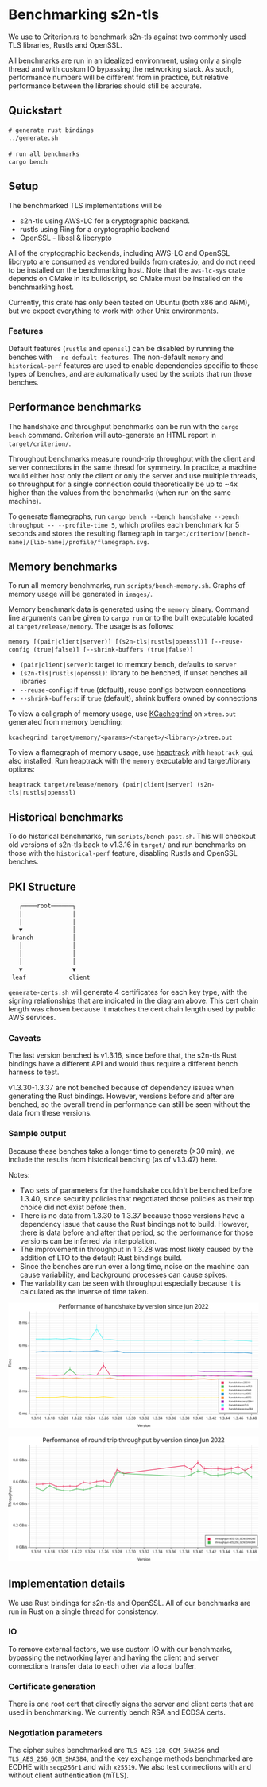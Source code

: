 # Benchmarking s2n-tls

We use to Criterion.rs to benchmark s2n-tls against two commonly used TLS libraries, Rustls and OpenSSL.

All benchmarks are run in an idealized environment, using only a single thread and with custom IO bypassing the networking stack. As such, performance numbers will be different from in practice, but relative performance between the libraries should still be accurate.

## Quickstart

```
# generate rust bindings
../generate.sh

# run all benchmarks
cargo bench
```

## Setup
The benchmarked TLS implementations will be
- s2n-tls using AWS-LC for a cryptographic backend.
- rustls using Ring for a cryptographic backend
- OpenSSL - libssl & libcrypto

All of the cryptographic backends, including AWS-LC and OpenSSL libcrypto are consumed as vendored builds from crates.io, and do not need to be installed on the benchmarking host. Note that the `aws-lc-sys` crate depends on CMake in its buildscript, so CMake must be installed on the benchmarking host.

Currently, this crate has only been tested on Ubuntu (both x86 and ARM), but we expect everything to work with other Unix environments.

### Features

Default features (`rustls` and `openssl`) can be disabled by running the benches with `--no-default-features`. The non-default `memory` and `historical-perf` features are used to enable dependencies specific to those types of benches, and are automatically used by the scripts that run those benches.

## Performance benchmarks

The handshake and throughput benchmarks can be run with the `cargo bench` command. Criterion will auto-generate an HTML report in `target/criterion/`.

Throughput benchmarks measure round-trip throughput with the client and server connections in the same thread for symmetry. In practice, a machine would either host only the client or only the server and use multiple threads, so throughput for a single connection could theoretically be up to ~4x higher than the values from the benchmarks (when run on the same machine).

To generate flamegraphs, run `cargo bench --bench handshake --bench throughput -- --profile-time 5`, which profiles each benchmark for 5 seconds and stores the resulting flamegraph in `target/criterion/[bench-name]/[lib-name]/profile/flamegraph.svg`.

## Memory benchmarks

To run all memory benchmarks, run `scripts/bench-memory.sh`. Graphs of memory usage will be generated in `images/`.

Memory benchmark data is generated using the `memory` binary. Command line arguments can be given to `cargo run` or to the built executable located at `target/release/memory`. The usage is as follows:

```
memory [(pair|client|server)] [(s2n-tls|rustls|openssl)] [--reuse-config (true|false)] [--shrink-buffers (true|false)]
```

- `(pair|client|server)`: target to memory bench, defaults to `server`
- `(s2n-tls|rustls|openssl)`: library to be benched, if unset benches all libraries
- `--reuse-config`: if `true` (default), reuse configs between connections
- `--shrink-buffers`: if `true` (default), shrink buffers owned by connections

To view a callgraph of memory usage, use [KCachegrind](https://github.com/KDE/kcachegrind) on `xtree.out` generated from memory benching:

```
kcachegrind target/memory/<params>/<target>/<library>/xtree.out
```

To view a flamegraph of memory usage, use [heaptrack](https://github.com/KDE/heaptrack) with `heaptrack_gui` also installed. Run heaptrack with the `memory` executable and target/library options:

```
heaptrack target/release/memory (pair|client|server) (s2n-tls|rustls|openssl)
```

## Historical benchmarks

To do historical benchmarks, run `scripts/bench-past.sh`. This will checkout old versions of s2n-tls back to v1.3.16 in `target/` and run benchmarks on those with the `historical-perf` feature, disabling Rustls and OpenSSL benches.

## PKI Structure
```
   ┌────root──────┐
   │              │
   │              │
   ▼              │
 branch           │
   │              │
   │              │
   │              │
   ▼              ▼
 leaf            client
```
`generate-certs.sh` will generate 4 certificates for each key type, with the signing relationships that are indicated in the diagram above. This cert chain length was chosen because it matches the cert chain length used by public AWS services.

### Caveats

The last version benched is v1.3.16, since before that, the s2n-tls Rust bindings have a different API and would thus require a different bench harness to test.

v1.3.30-1.3.37 are not benched because of dependency issues when generating the Rust bindings. However, versions before and after are benched, so the overall trend in performance can still be seen without the data from these versions.

### Sample output

Because these benches take a longer time to generate (>30 min), we include the results from historical benching (as of v1.3.47) here.

Notes:
- Two sets of parameters for the handshake couldn't be benched before 1.3.40, since security policies that negotiated those policies as their top choice did not exist before then.
- There is no data from 1.3.30 to 1.3.37 because those versions have a dependency issue that cause the Rust bindings not to build. However, there is data before and after that period, so the performance for those versions can be inferred via interpolation.
- The improvement in throughput in 1.3.28 was most likely caused by the addition of LTO to the default Rust bindings build.
- Since the benches are run over a long time, noise on the machine can cause variability, and background processes can cause spikes.
- The variability can be seen with throughput especially because it is calculated as the inverse of time taken.

![historical-perf-handshake](images/historical-perf-handshake.svg)

![historical-perf-throughput](images/historical-perf-throughput.svg)

## Implementation details

We use Rust bindings for s2n-tls and OpenSSL. All of our benchmarks are run in Rust on a single thread for consistency.

### IO

To remove external factors, we use custom IO with our benchmarks, bypassing the networking layer and having the client and server connections transfer data to each other via a local buffer.

### Certificate generation

There is one root cert that directly signs the server and client certs that are used in benchmarking. We currently bench RSA and ECDSA certs.

### Negotiation parameters

The cipher suites benchmarked are `TLS_AES_128_GCM_SHA256` and `TLS_AES_256_GCM_SHA384`, and the key exchange methods benchmarked are ECDHE with `secp256r1` and with `x25519`. We also test connections with and without client authentication (mTLS).
